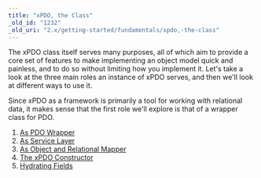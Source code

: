 ```yaml
---
title: "xPDO, the Class"
_old_id: "1232"
_old_uri: "2.x/getting-started/fundamentals/xpdo,-the-class"
---
```


The xPDO class itself serves many purposes, all of which aim to provide a core set of features to make implementing an object model quick and painless, and to do so without limiting how you implement it. Let's take a look at the three main roles an instance of xPDO serves, and then we'll look at different ways to use it.

Since xPDO as a framework is primarily a tool for working with relational data, it makes sense that the first role we'll explore is that of a wrapper class for PDO.

1. [As PDO Wrapper](/xpdo/2.x/getting-started/fundamentals/xpdo,-the-class/as-pdo-wrapper)
2. [As Service Layer](/xpdo/2.x/getting-started/fundamentals/xpdo,-the-class/as-service-layer)
3. [As Object and Relational Mapper](/xpdo/2.x/getting-started/fundamentals/xpdo,-the-class/as-object-and-relational-mapper)
4. [The xPDO Constructor](/xpdo/2.x/getting-started/fundamentals/xpdo,-the-class/the-xpdo-constructor)
  1. [Hydrating Fields](/xpdo/2.x/getting-started/fundamentals/xpdo,-the-class/the-xpdo-constructor/hydrating-fields)